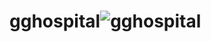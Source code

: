 # gghospital![gghospital](https://github.com/thulasik112001/gghospital/assets/153350385/05c2559f-e652-468b-b376-c40ce995a3a6)
